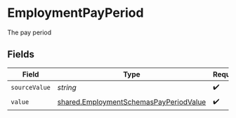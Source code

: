 # EmploymentPayPeriod

The pay period


## Fields

| Field                                                                                                   | Type                                                                                                    | Required                                                                                                | Description                                                                                             |
| ------------------------------------------------------------------------------------------------------- | ------------------------------------------------------------------------------------------------------- | ------------------------------------------------------------------------------------------------------- | ------------------------------------------------------------------------------------------------------- |
| `sourceValue`                                                                                           | *string*                                                                                                | :heavy_check_mark:                                                                                      | N/A                                                                                                     |
| `value`                                                                                                 | [shared.EmploymentSchemasPayPeriodValue](../../../sdk/models/shared/employmentschemaspayperiodvalue.md) | :heavy_check_mark:                                                                                      | N/A                                                                                                     |